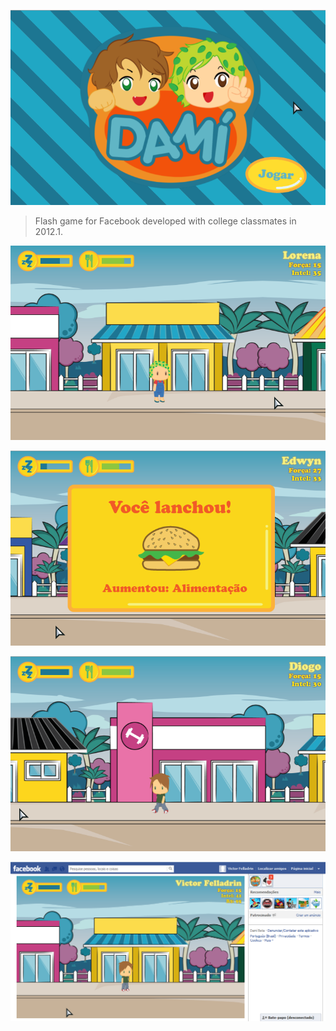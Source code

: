 [![Dami](images/projects/dami/dami-1.png)](images/projects/dami/dami-1.png)
> Flash game for Facebook developed with college classmates in 2012.1.

[![Dami](images/projects/dami/dami-2.png)](images/projects/dami/dami-2.png)

[![Dami](images/projects/dami/dami-3.png)](images/projects/dami/dami-3.png)

[![Dami](images/projects/dami/dami-4.png)](images/projects/dami/dami-4.png)

[![Dami](images/projects/dami/dami-5.png)](images/projects/dami/dami-5.png)